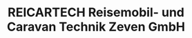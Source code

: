 ---
title: "REICARTECH Reisemobil- und Caravan Technik Zeven GmbH"
url: /zeven/reicartech-reisemobil-und-caravan-technik-zeven-gmbh/
shop: Autohaus
---